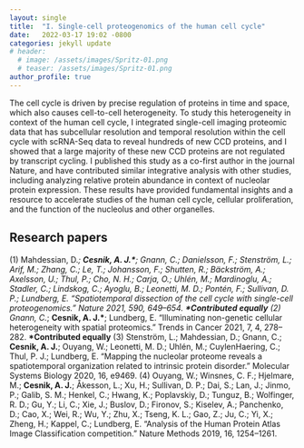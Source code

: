 ```yaml
---
layout: single
title:  "I. Single-cell proteogenomics of the human cell cycle"
date:   2022-03-17 19:02 -0800
categories: jekyll update
# header:
  # image: /assets/images/Spritz-01.png
  # teaser: /assets/images/Spritz-01.png
author_profile: true
---
```


The cell cycle is driven by precise regulation of proteins in time and space, which also causes cell-to-cell heterogeneity. To study this heterogeneity in context of the human cell cycle, I integrated single-cell imaging proteomic data that has subcellular resolution and temporal resolution within the cell cycle with scRNA-Seq data to reveal hundreds of new CCD proteins, and I showed that a large majority of these new CCD proteins are not regulated by transcript cycling. I published this study as a co-first author in the journal Nature, and have contributed similar integrative analysis with other studies, including analyzing relative protein abundance in context of nucleolar protein expression. These results have provided fundamental insights and a resource to accelerate studies of the human cell cycle, cellular proliferation, and the function of the nucleolus and other organelles.

## Research papers
(1) Mahdessian, D.*; **Cesnik, A. J.\***; Gnann, C.; Danielsson, F.; Stenström, L.; Arif, M.; Zhang, C.; Le, T.; Johansson, F.; Shutten, R.; Bäckström, A.; Axelsson, U.; Thul, P.; Cho, N. H.; Carja, O.; Uhlén, M.; Mardinoglu, A.; Stadler, C.; Lindskog, C.; Ayoglu, B.; Leonetti, M. D.; Pontén, F.; Sullivan, D. P.; Lundberg, E. “Spatiotemporal dissection of the cell cycle with single-­cell proteogenomics.” Nature 2021, 590, 649–654. **\*Contributed equally**
(2) Gnann, C.*; **Cesnik, A. J.\***; Lundberg, E. “Illuminating non­-genetic cellular heterogeneity with spatial proteomics.” Trends in Cancer 2021, 7, 4, 278–282. **\*Contributed equally**
(3) Stenström, L.; Mahdessian, D.; Gnann, C.; **Cesnik, A. J.**; Ouyang, W.; Leonetti, M. D.; Uhlén, M.; Cuylen­Haering, C.; Thul, P. J.; Lundberg, E. “Mapping the nucleolar proteome reveals a spatiotemporal organization related to intrinsic protein disorder.” Molecular Systems Biology 2020, 16, e9469.
(4) Ouyang, W.; Winsnes, C. F.; Hjelmare, M.; **Cesnik, A. J.**; Åkesson, L.; Xu, H.; Sullivan, D. P.; Dai, S.; Lan, J.; Jinmo, P.; Galib, S. M.; Henkel, C.; Hwang, K.; Poplavskiy, D.; Tunguz, B.; Wolfinger, R. D.; Gu, Y.; Li, C.; Xie, J.; Buslov, D.; Fironov, S.; Kiselev, A.; Panchenko, D.; Cao, X.; Wei, R.; Wu, Y.; Zhu, X.; Tseng, K. L.; Gao, Z.; Ju, C.; Yi, X.; Zheng, H.; Kappel, C.; Lundberg, E. “Analysis of the Human Protein Atlas Image Classification competition.” Nature Methods 2019, 16, 1254–1261.